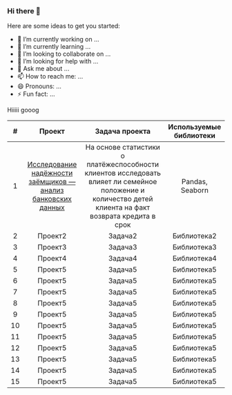 ### Hi there 👋

<!--
**Grigorii-Glushak/Grigorii-Glushak** is a ✨ _special_ ✨ repository because its `README.md` (this file) appears on your GitHub profile.
-->
Here are some ideas to get you started:

- 🔭 I’m currently working on ...
- 🌱 I’m currently learning ...
- 👯 I’m looking to collaborate on ...
- 🤔 I’m looking for help with ...
- 💬 Ask me about ...
- 📫 How to reach me: ...
- 😄 Pronouns: ...
- ⚡ Fun fact: ...

Hiiiii gooog

| # | Проект | Задача проекта | Используемые библиотеки |
|:-------:|:--------:|:----------------:|:------------------------:|
| 1     | [Исследование надёжности заёмщиков — анализ банковских данных](https://github.com/Grigorii-Glushak/Borrower_reliability_study/blob/5739a488877450a7befd3f611a3cebff8de491e0/Borrower_reliability_study.ipynb)| На основе статистики о платёжеспособности клиентов исследовать влияет ли семейное положение и количество детей клиента на факт возврата кредита в срок        |Pandas, Seaborn|
| 2     | Проект2| Задача2        | Библиотека2            |
| 3     | Проект3| Задача3        | Библиотека3            |
| 4     | Проект4| Задача4        | Библиотека4            |
| 5     | Проект5| Задача5        | Библиотека5            |
| 6     | Проект5| Задача5        | Библиотека5            |
| 7     | Проект5| Задача5        | Библиотека5            |
| 8     | Проект5| Задача5        | Библиотека5            |
| 9     | Проект5| Задача5        | Библиотека5            |
| 10    | Проект5| Задача5        | Библиотека5            |
| 11    | Проект5| Задача5        | Библиотека5            |
| 12    | Проект5| Задача5        | Библиотека5            |
| 13    | Проект5| Задача5        | Библиотека5            |
| 14    | Проект5| Задача5        | Библиотека5            |
| 15    | Проект5| Задача5        | Библиотека5            |
